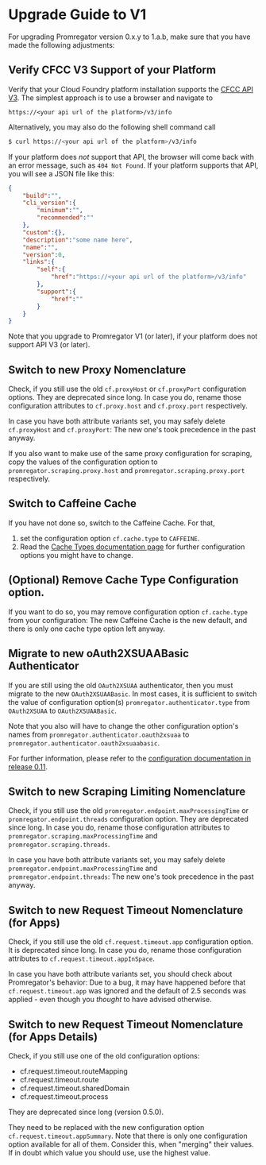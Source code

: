 # Upgrade Guide to V1

For upgrading Promregator version 0.x.y to 1.a.b, make sure that you have made the following adjustments:

## Verify CFCC V3 Support of your Platform

Verify that your Cloud Foundry platform installation supports the [CFCC API V3](https://v3-apidocs.cloudfoundry.org/version/3.130.0/index.html).
The simplest approach is to use a browser and navigate to 

``` 
https://<your api url of the platform>/v3/info
```

Alternatively, you may also do the following shell command call
```bash
$ curl https://<your api url of the platform>/v3/info
```

If your platform does *not* support that API, the browser will come back with an error message, such as `404 Not Found`.
If your platform supports that API, you will see a JSON file like this:

```json
{
	"build":"",
	"cli_version":{
		"minimum":"",
		"recommended":""
	},
	"custom":{},
	"description":"some name here",
	"name":"",
	"version":0,
	"links":{
		"self":{
			"href":"https://<your api url of the platform>/v3/info"
		},
		"support":{
			"href":""
		}
	}
}
```

Note that you upgrade to Promregator V1 (or later), if your platform does not support API V3 (or later).

## Switch to new Proxy Nomenclature

Check, if you still use the old `cf.proxyHost` or `cf.proxyPort` configuration options. They are deprecated since long.
In case you do, rename those configuration attributes to `cf.proxy.host` and `cf.proxy.port` respectively.

In case you have both attribute variants set, you may safely delete `cf.proxyHost` and `cf.proxyPort`: The new one's took precedence in the past anyway.

If you also want to make use of the same proxy configuration for scraping, copy the values of the configuration option to `promregator.scraping.proxy.host` and `promregator.scraping.proxy.port` respectively.



## Switch to Caffeine Cache

If you have not done so, switch to the Caffeine Cache. For that, 

1. set the configuration option `cf.cache.type` to `CAFFEINE`.
2. Read the [Cache Types documentation page](cache-types.md) for further configuration options you might have to change.

## (Optional) Remove Cache Type Configuration option.

If you want to do so, you may remove configuration option `cf.cache.type` from your configuration: The new Caffeine Cache is the new default, and there is only one cache type option left anyway.

## Migrate to new oAuth2XSUAABasic Authenticator

If you are still using the old `OAuth2XSUAA` authenticator, then you must migrate to the new `OAuth2XSUAABasic`. In most cases, it is sufficient to switch the value of configuration option(s) `promregator.authenticator.type` from `OAuth2XSUAA` to `OAuth2XSUAABasic`.

Note that you also will have to change the other configuration option's names from `promregator.authenticator.oauth2xsuaa` to `promregator.authenticator.oauth2xsuaabasic`.

For further information, please refer to the [configuration documentation in release 0.11](https://github.com/promregator/promregator/blob/rel-0.11/docs/config.md).

## Switch to new Scraping Limiting Nomenclature

Check, if you still use the old `promregator.endpoint.maxProcessingTime` or `promregator.endpoint.threads` configuration option. They are deprecated since long.
In case you do, rename those configuration attributes to `promregator.scraping.maxProcessingTime` and `promregator.scraping.threads`.

In case you have both attribute variants set, you may safely delete `promregator.endpoint.maxProcessingTime` and `promregator.endpoint.threads`: The new one's took precedence in the past anyway.

## Switch to new Request Timeout Nomenclature (for Apps)

Check, if you still use the old `cf.request.timeout.app` configuration option. It is  deprecated since long.
In case you do, rename those configuration attributes to `cf.request.timeout.appInSpace`.

In case you have both attribute variants set, you should check about Promregator's behavior: Due to a bug, it may have happened before that `cf.request.timeout.app` was ignored and the default of 2.5 seconds was applied - even though you *thought* to have advised otherwise. 


## Switch to new Request Timeout Nomenclature (for Apps Details)

Check, if you still use one of the old configuration options:

* cf.request.timeout.routeMapping
* cf.request.timeout.route
* cf.request.timeout.sharedDomain
* cf.request.timeout.process

They are deprecated since long (version 0.5.0).

They need to be replaced with the new configuration option `cf.request.timeout.appSummary`. Note that there is only one configuration option available for all of them. Consider this, when "merging" their values. If in doubt which value you should use, use the highest value.

